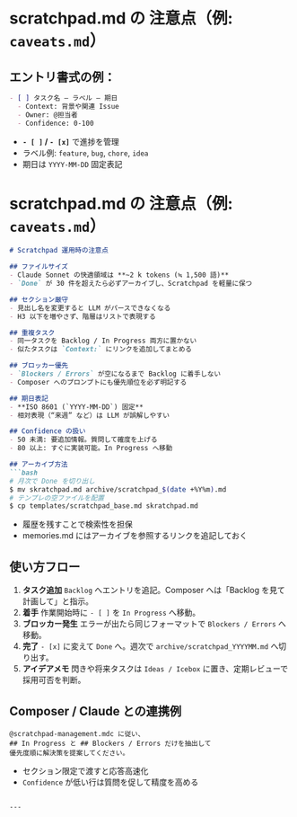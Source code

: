 
# scratchpad.md の 注意点（例: `caveats.md`）


## エントリ書式の例：
```markdown
- [ ] タスク名 – ラベル – 期日
  - Context: 背景や関連 Issue
  - Owner: @担当者
  - Confidence: 0-100
````

* **`- [ ]` / `- [x]`** で進捗を管理
* ラベル例: `feature`, `bug`, `chore`, `idea`
* 期日は `YYYY-MM-DD` 固定表記



# scratchpad.md の 注意点（例: `caveats.md`）

```markdown
# Scratchpad 運用時の注意点

## ファイルサイズ
- Claude Sonnet の快適領域は **~2 k tokens (≒ 1,500 語)**
- `Done` が 30 件を超えたら必ずアーカイブし、Scratchpad を軽量に保つ

## セクション厳守
- 見出し名を変更すると LLM がパースできなくなる
- H3 以下を増やさず、階層はリストで表現する

## 重複タスク
- 同一タスクを Backlog / In Progress 両方に置かない
- 似たタスクは `Context:` にリンクを追加してまとめる

## ブロッカー優先
- `Blockers / Errors` が空になるまで Backlog に着手しない
- Composer へのプロンプトにも優先順位を必ず明記する

## 期日表記
- **ISO 8601 (`YYYY-MM-DD`) 固定**
- 相対表現（“来週” など）は LLM が誤解しやすい

## Confidence の扱い
- 50 未満: 要追加情報。質問して確度を上げる
- 80 以上: すぐに実装可能。In Progress へ移動

## アーカイブ方法
```bash
# 月次で Done を切り出し
$ mv skratchpad.md archive/scratchpad_$(date +%Y%m).md
# テンプレの空ファイルを配置
$ cp templates/scratchpad_base.md skratchpad.md
````

* 履歴を残すことで検索性を担保
* memories.md にはアーカイブを参照するリンクを追記しておく




## 使い方フロー

1. **タスク追加**
   `Backlog` へエントリを追記。Composer へは「Backlog を見て計画して」と指示。
2. **着手**
   作業開始時に `- [ ]` を `In Progress` へ移動。
3. **ブロッカー発生**
   エラーが出たら同じフォーマットで `Blockers / Errors` へ移動。
4. **完了**
   `- [x]` に変えて `Done` へ。週次で `archive/scratchpad_YYYYMM.md` へ切り出す。
5. **アイデアメモ**
   閃きや将来タスクは `Ideas / Icebox` に置き、定期レビューで採用可否を判断。

## Composer / Claude との連携例

```text
@scratchpad-management.mdc に従い、
## In Progress と ## Blockers / Errors だけを抽出して
優先度順に解決策を提案してください。
```

* セクション限定で渡すと応答高速化
* `Confidence` が低い行は質問を促して精度を高める

````

---
